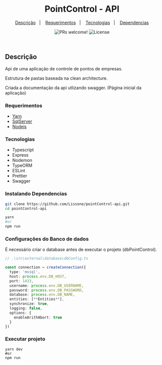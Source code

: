 <h1 align="center">
  PointControl - API
</h1>

<p align="center">
  <a href="#descrição">Descrição</a>&nbsp;&nbsp;&nbsp;|&nbsp;&nbsp;&nbsp;
  <a href="#requerimentos">Requerimentos</a>&nbsp;&nbsp;&nbsp;|&nbsp;&nbsp;&nbsp;
  <a href="#tecnologias">Tecnologias</a>&nbsp;&nbsp;&nbsp;|&nbsp;&nbsp;&nbsp;
  <a href="#instalando">Dependencias</a>
</p>

<p align="center">
 <img src="https://img.shields.io/static/v1?label=PRs&message=welcome&color=49AA26&labelColor=000000" alt="PRs welcome!" />

  <img alt="License" src="https://img.shields.io/static/v1?label=license&message=MIT&color=49AA26&labelColor=000000">
</p>

<br>

## Descrição
Api de uma aplicação de controle de pontos de empresas.

Estrutura de pastas baseada na clean architecture.

Criada a documentação da api utlizando swagger. (Página inicial da aplicação)

### Requerimentos

* [Yarn](https://yarnpkg.com/)
* [SqlServer](https://www.microsoft.com/pt-br/sql-server/sql-server-downloads)
* [Nodejs](https://nodejs.org/en/)

### Tecnologias

* Typescript
* Express
* Nodemon
* TypeORM
* ESLint
* Prettier
* Swagger

### Instalando Dependencias

```bash
git clone https://github.com/Lissone/pointControl-api.git
cd pointControl-api

yarn
#or
npm run
```

### Configurações do Banco de dados

É necessário criar o database antes de executar o projeto (dbPointControl).

```typescript
// .\src\external\database\dbConfig.ts

const connection = createConnection({
  type: 'mssql',
  host: process.env.DB_HOST,
  port: 1433,
  username: process.env.DB_USERNAME,
  password: process.env.DB_PASSWORD,
  database: process.env.DB_NAME,
  entities: [**Entities**],
  synchronize: true,
  logging: false,
  options: {
    enableArithAbort: true
  }
})
```

### Executar projeto

```
yarn dev
#or
npm run
```
